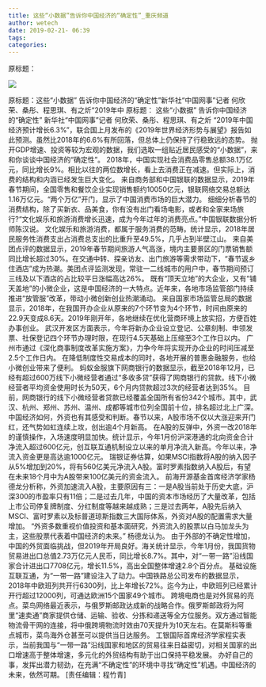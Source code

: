 ```yaml
---
title: 这些“小数据”告诉你中国经济的“确定性”_重庆频道
author: wetech
date: 2019-02-21- 06:39
tags: 
categories: 
---
```

原标题：
<!-- more -->
                
<img align="center" border="0" src="http://p2.ifengimg.com/a/2016/0810/204c433878d5cf9size1_w16_h16.png" />
                
            
原标题：这些“小数据” 告诉你中国经济的“确定性”新华社“中国网事”记者 何欣荣、桑彤、程思琪、有之炘“2019年中
原标题：
这些“小数据” 告诉你中国经济的“确定性”
新华社“中国网事”记者 何欣荣、桑彤、程思琪、有之炘
“2019年中国经济预计增长6.3%”，联合国上月发布的《2019年世界经济形势与展望》报告如此预测。虽然比2018年的6.6%有所回落，但总体上仍保持了行稳致远的态势。
抛开GDP增速、投资等较为宏观的数据，我们选取一组贴近居民感受的“小数据”，来和你谈谈中国经济的“确定性”。
2018年，中国实现社会消费品零售总额38.1万亿元，同比增长9%。相比以往的两位数增长，看上去消费正在减速。但实际上，消费的结构和内涵已经发生巨大变化。
来自商务部和中国银联的数据显示，2019年春节期间，全国零售和餐饮企业实现销售额约10050亿元，银联网络交易总额达1.16万亿元。“两个万亿”开门，显示了中国消费市场的巨大潜力。
细细分析春节的消费结构，除了买新衣、品美食，你有没有出门看场电影，或者和全家来场旅行?“文化娱乐和旅游消费增长迅速，成为今年过年的消费亮点。”中国银联数据分析师陈汉说。
文化娱乐和旅游消费，都属于服务消费的范畴。统计显示，2018年居民服务性消费支出占消费总支出的比重升至49.5%，几乎占到半壁江山。
来自美团点评的数据显示，2019年春节期间旅游人气高涨，境内主要景区的门票销售额同比增长超过30%。在交通中转、探亲访友、出门旅游等需求带动下，“春节返乡住酒店”成为热潮。美团点评监测发现，常驻一二线城市的用户中，春节期间预订三线及以下酒店的占比较平日涨幅高达26%。
既有“顶天立地”的大企业，又有“铺天盖地”的小微企业，这是中国经济的一大特点。近年来，各地市场监管部门持续推进“放管服”改革，带动小微创新创业热潮涌动。
来自国家市场监管总局的数据显示，2018年，在我国开办企业从原来的7个环节变为4个环节，时间由原来的22.9天变成8.6天。2019年刚开年，各地继续在优化营商环境上放实招，方便百姓办事创业。
武汉开发区方面表示，今年将新办企业设立登记、公章刻制、申领发票、社保登记四个环节办理时限，在现行4.5天基础上压缩至3个工作日以内。
广州市通过《深化商事制度改革实施方案》，力争今年将实现开办企业的时间压减至2.5个工作日内。
在降低制度性交易成本的同时，各地开展的普惠金融服务，也给小微创业带来了便利。
蚂蚁金服旗下网商银行的数据显示，截至2018年12月，已经有超过600万线下小微经营者通过“多收多贷”获得了网商银行的贷款。线下小微经营者平均资金使用时长为50天，6个月内贷款超过3次的经营者达到35%。
目前，网商银行的线下小微经营者贷款已经覆盖全国所有省份342个城市。其中，武汉、杭州、郑州、苏州、温州、成都等城市位列全国前十位，排名超过北上广深。
中国经济如何，外资也有其感受和判断。春节以来，A股市场不仅以大涨迎来开门红，还气势如虹连续上攻，创出逾4个月新高。
在A股的反弹中，外资一改2018年的谨慎操作，入场速度明显加快。统计显示，今年1月份沪深港通的北向资金合计净流入超过600亿元，创互联互通机制设立以来的单月净流入新高。今年以来，净流入资金更是高达逾1000亿元。
瑞银证券估算，如果MSCI指数将A股的纳入因子从5%增加到20%，将有560亿美元净流入A股。富时罗素指数纳入A股后，有望在未来18个月中为A股带来100亿美元的资金流入。
前海开源基金首席经济学家杨德龙分析称，外资加速流入A股，主要原因有三：一是A股当前处于历史大底，沪深300的市盈率只有11倍；二是过去几年，中国的资本市场经历了大量改革，包括上市公司停复牌制度、分红制度等越来越成熟；三是过去两年，A股先后纳入MSCI、富时罗素以及标普道琼斯指数三大国际体系，外资对A股的配置需求大量增加。
“外资多数重视价值投资和基本面研究，外资流入的股票以白马加龙头为主，这些股票代表着中国经济的未来。” 杨德龙认为。
由于外部的不确定性增加，中国的外贸面临挑战，但2019年开局良好。海关统计显示，今年1月份，我国货物贸易进出口总值2.73万亿元人民币，同比增长8.7%。其中，对“一带一路”沿线国家合计进出口7708亿元，增长11.5%，高出全国整体增速2.8个百分点。
基础设施互联互通，为“一带一路”建设注入了动力。中国铁路总公司发布的数据显示，2018年中欧班列共开行6300列，比上年增长72%。迄今为止，中欧班列已经累计开行超过12000列，可通达欧洲15个国家49个城市。
跨境电商也是对外贸易的亮点。菜鸟网络最近表示，与俄罗斯邮政达成新的战略合作。俄罗斯邮政将为阿里“速卖通”商家提供仓储、运输、验收、分拣和递送等全方位服务。双方通过智能物流骨干网的连接，将中俄跨境物流时效由70天提升为10天左右。在莫斯科等重点城市，菜鸟海外仓甚至可以提供当日达服务。
工银国际首席经济学家程实表示，当前我国与“一带一路”沿线国家和地区的贸易往来日益密切，对相关国家的出口增速高于整体增速，多元化的外贸结构有助于出口保持平稳发展。
办好自己的事，发挥出潜力韧劲，在充满“不确定性”的环境中寻找“确定性”机遇。中国经济的未来，依然可期。
[责任编辑：程竹青]
            
